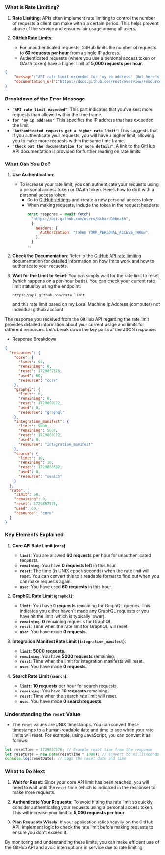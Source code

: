 ### What is Rate Limiting?

1. **Rate Limiting**: APIs often implement rate limiting to control the number of requests a client can make within a certain period. This helps prevent abuse of the service and ensures fair usage among all users.

2. **GitHub Rate Limits**:
   - For unauthenticated requests, GitHub limits the number of requests to **60 requests per hour** from a single IP address.
   - Authenticated requests (where you use a personal access token or OAuth token) have a higher limit of **5,000 requests per hour**.

```JSON
{
    "message":"API rate limit exceeded for 'my ip address' (But here's the good news: Authenticated requests get a higher rate limit. Check out the documentation for more details.)",
    "documentation_url":"https://docs.github.com/rest/overview/resources-in-the-rest-api#rate-limiting"
}
```

### Breakdown of the Error Message

- **`"API rate limit exceeded"`**: This part indicates that you've sent more requests than allowed within the time frame.
- **`for 'my ip address'`**: This specifies the IP address that has exceeded the limit.
- **`"Authenticated requests get a higher rate limit"`**: This suggests that if you authenticate your requests, you will have a higher limit, allowing you to make more requests within the same time frame.
- **`"Check out the documentation for more details"`**: A link to the GitHub API documentation is provided for further reading on rate limits.

### What Can You Do?

1. **Use Authentication**:

   - To increase your rate limit, you can authenticate your requests using a personal access token or OAuth token. Here’s how to do it with a personal access token:
     - Go to [GitHub settings](https://github.com/settings/tokens) and create a new personal access token.
     - When making requests, include the token in the request headers:
       ```javascript
       const response = await fetch(
         "https://api.github.com/users/Nihar-Debnath",
         {
           headers: {
             Authorization: "token YOUR_PERSONAL_ACCESS_TOKEN",
           },
         }
       );
       ```

2. **Check the Documentation**: Refer to the [GitHub API rate limiting documentation](https://docs.github.com/rest/overview/resources-in-the-rest-api#rate-limiting) for detailed information on how limits work and how to authenticate your requests.

3. **Wait for the Limit to Reset**: You can simply wait for the rate limit to reset (which happens on a per-hour basis). You can check your current rate limit status by using the endpoint:
   ```
   https://api.github.com/rate_limit
   ```
   and this rate limit based on my Local Machine Ip Address (computer) not individual github account

The response you received from the GitHub API regarding the rate limit provides detailed information about your current usage and limits for different resources. Let's break down the key parts of the JSON response:

- Response Breakdown

```json
{
  "resources": {
    "core": {
      "limit": 60,
      "remaining": 0,
      "reset": 1729857576,
      "used": 60,
      "resource": "core"
    },
    "graphql": {
      "limit": 0,
      "remaining": 0,
      "reset": 1729860122,
      "used": 0,
      "resource": "graphql"
    },
    "integration_manifest": {
      "limit": 5000,
      "remaining": 5000,
      "reset": 1729860122,
      "used": 0,
      "resource": "integration_manifest"
    },
    "search": {
      "limit": 10,
      "remaining": 10,
      "reset": 1729856582,
      "used": 0,
      "resource": "search"
    }
  },
  "rate": {
    "limit": 60,
    "remaining": 0,
    "reset": 1729857576,
    "used": 60,
    "resource": "core"
  }
}
```

### Key Elements Explained

1. **Core API Rate Limit (`core`)**:

   - **`limit`**: You are allowed **60 requests** per hour for unauthenticated requests.
   - **`remaining`**: You have **0 requests left** in this hour.
   - **`reset`**: The time (in UNIX epoch seconds) when the rate limit will reset. You can convert this to a readable format to find out when you can make requests again.
   - **`used`**: You have used **60 requests** in this hour.

2. **GraphQL Rate Limit (`graphql`)**:

   - **`limit`**: You have **0 requests** remaining for GraphQL queries. This indicates you either haven't made any GraphQL requests or you have hit the limit (which is typically lower).
   - **`remaining`**: **0** remaining requests for GraphQL.
   - **`reset`**: Time when the rate limit for GraphQL will reset.
   - **`used`**: You have made **0 requests**.

3. **Integration Manifest Rate Limit (`integration_manifest`)**:

   - **`limit`**: **5000 requests**.
   - **`remaining`**: You have **5000 requests** remaining.
   - **`reset`**: Time when the limit for integration manifests will reset.
   - **`used`**: You have made **0 requests**.

4. **Search Rate Limit (`search`)**:
   - **`limit`**: **10 requests** per hour for search requests.
   - **`remaining`**: You have **10 requests** remaining.
   - **`reset`**: Time when the search rate limit will reset.
   - **`used`**: You have made **0 search requests**.

### Understanding the `reset` Value

- The `reset` values are UNIX timestamps. You can convert these timestamps to a human-readable date and time to see when your rate limits will reset. For example, using JavaScript, you can convert it as follows:

```javascript
let resetTime = 1729857576; // Example reset time from the response
let resetDate = new Date(resetTime * 1000); // Convert to milliseconds
console.log(resetDate); // Logs the reset date and time
```

### What to Do Next

1. **Wait for Reset**: Since your core API limit has been reached, you will need to wait until the `reset` time (which is indicated in the response) to make more requests.

2. **Authenticate Your Requests**: To avoid hitting the rate limit so quickly, consider authenticating your requests using a personal access token. This will increase your limit to **5,000 requests per hour**.

3. **Plan Requests Wisely**: If your application relies heavily on the GitHub API, implement logic to check the rate limit before making requests to ensure you don't exceed it.

By monitoring and understanding these limits, you can make efficient use of the GitHub API and avoid interruptions in service due to rate limiting.